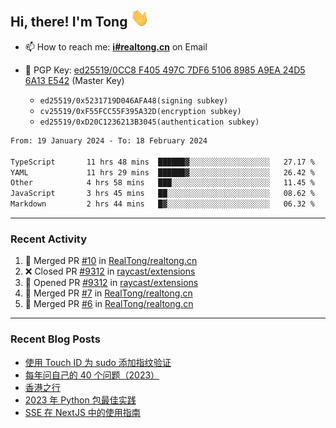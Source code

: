 ## Hi, there! I'm Tong <img src="https://raw.githubusercontent.com/realtong/realtong/main/wave.gif" width="30px">


- 📫 How to reach me: **[i#realtong.cn](mailto:i@realtong.cn)** on Email
- 🔑 PGP Key: [ed25519/0CC8 F405 497C 7DF6 5106 8985 A9EA 24D5 6A13 E542](https://github.com/RealTong.gpg) (Master Key)
  
  - `ed25519/0x5231719D046AFA48(signing subkey)`
  - `cv25519/0xF55FCC55F395A32D(encryption subkey)`
  - `ed25519/0xD20C1236213B3045(authentication subkey)`

<!--START_SECTION:waka-->

```txt
From: 19 January 2024 - To: 18 February 2024

TypeScript       11 hrs 48 mins  ██████▓░░░░░░░░░░░░░░░░░░   27.17 %
YAML             11 hrs 29 mins  ██████▓░░░░░░░░░░░░░░░░░░   26.42 %
Other            4 hrs 58 mins   ███░░░░░░░░░░░░░░░░░░░░░░   11.45 %
JavaScript       3 hrs 45 mins   ██░░░░░░░░░░░░░░░░░░░░░░░   08.62 %
Markdown         2 hrs 44 mins   █▓░░░░░░░░░░░░░░░░░░░░░░░   06.32 %
```

<!--END_SECTION:waka-->

---
### Recent Activity

<!--START_SECTION:activity-->
1. 🎉 Merged PR [#10](https://github.com/RealTong/realtong.cn/pull/10) in [RealTong/realtong.cn](https://github.com/RealTong/realtong.cn)
2. ❌ Closed PR [#9312](https://github.com/raycast/extensions/pull/9312) in [raycast/extensions](https://github.com/raycast/extensions)
3. 💪 Opened PR [#9312](https://github.com/raycast/extensions/pull/9312) in [raycast/extensions](https://github.com/raycast/extensions)
4. 🎉 Merged PR [#7](https://github.com/RealTong/realtong.cn/pull/7) in [RealTong/realtong.cn](https://github.com/RealTong/realtong.cn)
5. 🎉 Merged PR [#6](https://github.com/RealTong/realtong.cn/pull/6) in [RealTong/realtong.cn](https://github.com/RealTong/realtong.cn)
<!--END_SECTION:activity-->

---
### Recent Blog Posts
<!-- BLOG-POST-LIST:START -->
- [使用 Touch ID 为 sudo 添加指纹验证](https://www.realtong.cn/posts/touchid-for-sudo/)
- [每年问自己的 40 个问题（2023）](https://www.realtong.cn/posts/40-questions-to-ask-yourself-each-year-2023/)
- [香港之行](https://www.realtong.cn/posts/hongkong-trip/)
- [2023 年 Python 包最佳实践](https://www.realtong.cn/posts/2023-python-package-best-practices/)
- [SSE 在 NextJS 中的使用指南](https://www.realtong.cn/posts/nextjs-sse-guide/)
<!-- BLOG-POST-LIST:END -->
